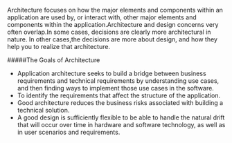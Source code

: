 Architecture focuses on how the major elements and components within an application are used by, or interact with, other major elements and components within the application.Architecture and design concerns very often overlap.In some cases, decisions are clearly more architectural in nature. In other cases,the decisions are more about design, and how they help you to realize that architecture.

#####The Goals of Architecture
* Application architecture seeks to build a bridge between business requirements and technical requirements by understanding use cases, and then finding ways to implement those use cases in the software. 
* To identify the requirements that affect the structure of the application. 
* Good architecture reduces the business risks associated with building a technical solution.
* A good design is sufficiently flexible to be able to handle the natural drift that will occur over time in hardware and software technology, as well as in user scenarios and requirements.
